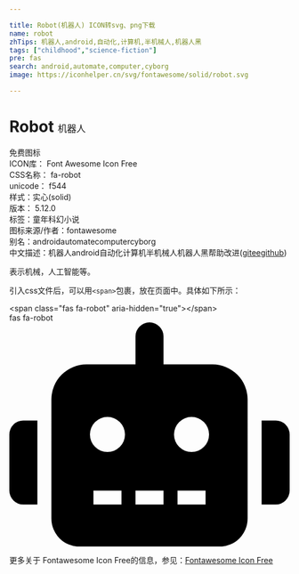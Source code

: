 ```yaml
---

title: Robot(机器人) ICON转svg、png下载
name: robot
zhTips: 机器人,android,自动化,计算机,半机械人,机器人黑
tags: ["childhood","science-fiction"]
pre: fas
search: android,automate,computer,cyborg
image: https://iconhelper.cn/svg/fontawesome/solid/robot.svg

---
```


# Robot  <small style="font-size: 60%;font-weight: 100">机器人</small>


<div class="detail-page">
<p>
<span><span class="badge-success badge">免费图标</span> </span>
<br/>
<span>
ICON库：
<span class="badge-secondary badge">Font Awesome Icon Free</span> 
</span>
<br/>
<span>
CSS名称：
<span class="badge-secondary badge">fa-robot</span> 
</span>
<br/>
<span>
unicode：
<span class="badge-secondary badge">f544</span> 
<copy-btn content='f544' btn-title=""></copy-btn>
<copy-btn :content='String.fromCodePoint(parseInt("f544", 16))' btn-title="复制U"></copy-btn>
</span><br/><span>样式：<span class="badge-light badge">实心(solid)</span></span>
<br/>
<span>
版本：
<span class="badge-secondary badge">5.12.0</span> 
</span><br/><span>标签：<span class="badge-light badge"><router-link to="/tags/childhood.html">童年</router-link></span><span class="badge-light badge"><router-link to="/tags/science-fiction.html">科幻小说</router-link></span></span>
<br/>
<span>图标来源/作者：<span class="badge-light badge">fontawesome</span></span> 
<br/>
<span>别名：<span class="badge-light badge">android</span><span class="badge-light badge">automate</span><span class="badge-light badge">computer</span><span class="badge-light badge">cyborg</span></span><br/><span class="zh-detail">中文描述：<span class="badge-primary badge">机器人</span><span class="badge-primary badge">android</span><span class="badge-primary badge">自动化</span><span class="badge-primary badge">计算机</span><span class="badge-primary badge">半机械人</span><span class="badge-primary badge">机器人黑</span><span class="help-link"><span>帮助改进</span>(<a href="https://gitee.com/liuwave/icon-helper/edit/master/json/fontawesome/solid/robot.json" target="_blank" rel="noopener noreferrer">gitee</a><a href="https://github.com/liuwave/icon-helper/edit/master/json/fontawesome/solid/robot.json" target="_blank" rel="noopener noreferrer">github</a></span>)</span><br/>
</p>
</div><div class="description description alert alert-light">表示机械，人工智能等。</div>
<div class="alert alert-dark">
  <i class="fas fa-robot fa-xs"></i>
  <i class="fas fa-robot fa-sm"></i>
  <i class="fas fa-robot fa-lg"></i>
  <i class="fas fa-robot fa-2x"></i>
  <i class="fas fa-robot fa-3x"></i>
  <i class="fas fa-robot fa-5x"></i>
  <i class="fas fa-robot fa-7x"></i>
</div>
<div>
  <p>引入css文件后，可以用<code>&lt;span&gt;</code>包裹，放在页面中。具体如下所示：    
  </p>
  <div class="alert alert-primary" style="font-size: 14px">
    &lt;span class="fas fa-robot" aria-hidden="true"&gt;&lt;/span&gt;
    <copy-btn content='<span class="fas fa-robot" aria-hidden="true"></span>'></copy-btn>
  </div>
  <div class="alert alert-secondary">
    <i class="fas fa-robot"
    style="font-size: 24px"
    aria-hidden="true"></i> fas fa-robot
    <copy-btn content="fas fa-robot" btn-title="复制图标名称"></copy-btn>
  </div>
</div>
<div id="svg" class="svg-wrap">
<svg xmlns="http://www.w3.org/2000/svg" viewBox="0 0 640 512"><path d="M32,224H64V416H32A31.96166,31.96166,0,0,1,0,384V256A31.96166,31.96166,0,0,1,32,224Zm512-48V448a64.06328,64.06328,0,0,1-64,64H160a64.06328,64.06328,0,0,1-64-64V176a79.974,79.974,0,0,1,80-80H288V32a32,32,0,0,1,64,0V96H464A79.974,79.974,0,0,1,544,176ZM264,256a40,40,0,1,0-40,40A39.997,39.997,0,0,0,264,256Zm-8,128H192v32h64Zm96,0H288v32h64ZM456,256a40,40,0,1,0-40,40A39.997,39.997,0,0,0,456,256Zm-8,128H384v32h64ZM640,256V384a31.96166,31.96166,0,0,1-32,32H576V224h32A31.96166,31.96166,0,0,1,640,256Z"/></svg>
</div>
<detail full-name='fa-robot'></detail>

<Vssue title="关于“Robot”的评论" />
    
<div><p>更多关于  Fontawesome Icon Free的信息，参见：<a target="_blank" href="https://iconhelper.cn/fontawesome.html">Fontawesome Icon Free</a>
</p></div>
